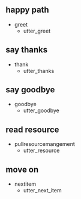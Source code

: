 ## happy path
* greet
  - utter_greet

## say thanks
* thank
  - utter_thanks

## say goodbye
* goodbye
  - utter_goodbye

## read resource
* pullresourcemangement
  - utter_resource

## move on
* nextitem
  - utter_next_item
